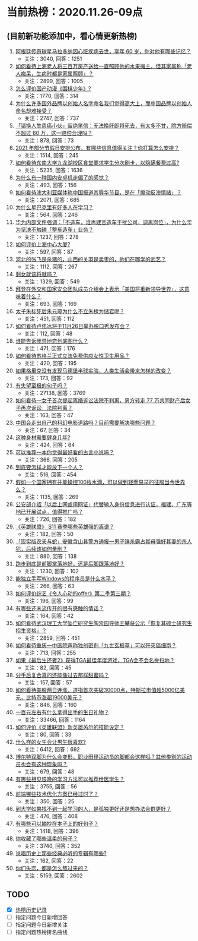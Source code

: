# 当前热榜：2020.11.26-09点
## (目前新功能添加中，看心情更新热榜)
1. [阿根廷传奇球星马拉多纳因心脏疾病去世，享年 60 岁，你对他有哪些记忆？](https://www.zhihu.com/question/432018301)
    * 关注：3040, 回答：1251
2. [如何看待上海老人将三百万房产送给一直照顾他的水果摊主，但其家属称「老人痴呆，生病时都是家属照顾」？](https://www.zhihu.com/question/431889437)
    * 关注：2899, 回答：1005
3. [怎么评价国产动漫《围棋少年》?](https://www.zhihu.com/question/30119683)
    * 关注：1770, 回答：314
4. [为什么许多国外品牌以创始人名字命名我们觉得高大上，而中国品牌以创始人命名却难接受？](https://www.zhihu.com/question/426636877)
    * 关注：2747, 回答：737
5. [「错换人生患癌小伙」留绝笔信：无法换肝即将死去，有太多不甘，院方赔偿不超过 60 万，这一赔偿合理吗？](https://www.zhihu.com/question/431915931)
    * 关注：878, 回答：73
6. [2021 年部分节假日安排公布，有哪些信息值得关注？你打算怎么安排？](https://www.zhihu.com/question/431980337)
    * 关注：1514, 回答：245
7. [如何看待东南大学九龙湖校区食堂要求学生分次刷卡，以隐瞒餐费过高?](https://www.zhihu.com/question/431913030)
    * 关注：5235, 回答：1636
8. [为什么有一种国内安卓机走偏了的感觉？](https://www.zhihu.com/question/430707553)
    * 关注：493, 回答：156
9. [如何看待澳大利亚媒体称中国报道其辱华节目，是在「煽动反澳情绪」？](https://www.zhihu.com/question/431832348)
    * 关注：2071, 回答：685
10. [为什么星巴克里有好多人在学习？](https://www.zhihu.com/question/332527599)
    * 关注：564, 回答：246
11. [华为内部文件强调：「不造车，谁再建言造车干扰公司，调离岗位」，为什么华为坚决不触碰「整车造车」业务？](https://www.zhihu.com/question/431924620)
    * 关注：1237, 回答：278
12. [如何评价上海中心大厦?](https://www.zhihu.com/question/34681109)
    * 关注：597, 回答：87
13. [河北的张飞是杀猪的，山西的关羽是卖枣的，他们在哪学的武艺？](https://www.zhihu.com/question/426938125)
    * 关注：1112, 回答：267
14. [剩女就该将就吗？](https://www.zhihu.com/question/425182413)
    * 关注：1329, 回答：549
15. [拜登在外交和国家安全团队成员介绍会上表示「美国将重新领导世界」，这意味着什么？](https://www.zhihu.com/question/431921120)
    * 关注：693, 回答：169
16. [太子朱标死后朱元璋为什么不立朱棣为储君呢？](https://www.zhihu.com/question/304502031)
    * 关注：451, 回答：112
17. [如何看待卢伟冰将于11月26日举办脱口秀发布会？](https://www.zhihu.com/question/431949255)
    * 关注：112, 回答：48
18. [谁能告诉我异地恋到底图什么？](https://www.zhihu.com/question/304440293)
    * 关注：471, 回答：176
19. [如何看待苏格兰正式立法免费供应女性卫生用品？](https://www.zhihu.com/question/431914593)
    * 关注：420, 回答：195
20. [如果格里克没有发现马德堡半球实验，人类生活会带来怎样的改变？](https://www.zhihu.com/question/431965472)
    * 关注：173, 回答：92
21. [有失望至极的句子吗？](https://www.zhihu.com/question/339068772)
    * 关注：27138, 回答：3769
22. [如何看待一女子首次提起离婚诉讼法院不判离，男方转走 77 万共同财产后女子再次诉讼，法院判离？](https://www.zhihu.com/question/431897128)
    * 关注：163, 回答：47
23. [中国会走出自己的科幻电影道路吗？目前需要解决哪些问题？](https://www.zhihu.com/question/431807748)
    * 关注：67, 回答：34
24. [这种身材需要健身几年?](https://www.zhihu.com/question/430818707)
    * 关注：424, 回答：64
25. [可以推荐一本你觉得最好看的古言小说吗？](https://www.zhihu.com/question/361292233)
    * 关注：366, 回答：205
26. [到底要怎样才能放下一个人？](https://www.zhihu.com/question/429829457)
    * 关注：516, 回答：454
27. [假如一个国家拥有并能操控100枚水滴，可以做到轻而易举的征服当今世界么？](https://www.zhihu.com/question/429481997)
    * 关注：1135, 回答：269
28. [公安部介绍「以后上网或用网证」代替输入身份信息进行认证，福建、广东等地已开展试点，值得推广吗？](https://www.zhihu.com/question/431609876)
    * 关注：726, 回答：182
29. [《英雄联盟》 S11 赛季哪些英雄强的离谱？](https://www.zhihu.com/question/431171408)
    * 关注：182, 回答：50
30. [「现实版农夫与蛇」安徽含山县警方通报一男子锤杀霸占其母强奸其妻的杀人犯，后续该如何量刑？](https://www.zhihu.com/question/431934158)
    * 关注：880, 回答：138
31. [跑步到底是前脚掌落地好，还是后脚跟落地好？](https://www.zhihu.com/question/32134107)
    * 关注：1230, 回答：102
32. [能独立手写Windows的程序员是什么水平？](https://www.zhihu.com/question/423054941)
    * 关注：266, 回答：63
33. [如何评价综艺《令人心动的offer》第二季第三期？](https://www.zhihu.com/question/431963810)
    * 关注：196, 回答：99
34. [有哪些还未流传开的很有感触的情话？](https://www.zhihu.com/question/374763303)
    * 关注：164, 回答：42
35. [如何看待武汉理工大学坠亡研究生陶崇园导师王攀获公示「恢复其硕士研究生招生资格」？](https://www.zhihu.com/question/431894257)
    * 关注：2859, 回答：451
36. [如何看待重庆一中医院声称独创密剂「九世玄极草」可以歼灭癌细胞？](https://www.zhihu.com/question/431876705)
    * 关注：713, 回答：255
37. [如果《最后生还者2》获得TGA最佳年度游戏，TGA会不会名誉扫地？](https://www.zhihu.com/question/431517705)
    * 关注：82, 回答：45
38. [分手后复合真的还能像过去那样甜蜜吗？](https://www.zhihu.com/question/320235322)
    * 关注：157, 回答：57
39. [如何看待美股两日连涨，道指首次突破30000点，特斯拉市值超5000亿美元，比特币涨超19000美元？](https://www.zhihu.com/question/431876831)
    * 关注：846, 回答：160
40. [一百元左右有什么拿得出手的生日礼物？](https://www.zhihu.com/question/333123808)
    * 关注：33466, 回答：1164
41. [如何评价《英雄联盟》新英雄芮尔的技能设定？](https://www.zhihu.com/question/431702499)
    * 关注：80, 回答：33
42. [什么样的女生会让男生很喜欢?](https://www.zhihu.com/question/375563536)
    * 关注：6412, 回答：692
43. [博尔特双脚为什么会变形，职业田径运动员的脚都会这样吗？其他类别的运动员也会有这种现象吗？](https://www.zhihu.com/question/49836933)
    * 关注：679, 回答：48
44. [有哪些相见恨晚的学习方法可以推荐给医学生？](https://www.zhihu.com/question/270857566)
    * 关注：3755, 回答：56
45. [前端哪些技术优化方案已经过时了？](https://www.zhihu.com/question/385397882)
    * 关注：350, 回答：25
46. [到大学如果找不到一起学习的人，是孤独更好还是想办法合群更好？](https://www.zhihu.com/question/423942300)
    * 关注：476, 回答：408
47. [有哪些可以摘抄在本子上的好句子？](https://www.zhihu.com/question/367589046)
    * 关注：1418, 回答：396
48. [你收藏了哪些温柔的句子？](https://www.zhihu.com/question/379868410)
    * 关注：3740, 回答：352
49. [说唱历史上那些经典必听的专辑有哪些?](https://www.zhihu.com/question/429942796)
    * 关注：162, 回答：22
50. [你们失恋，都是怎么熬过来的？](https://www.zhihu.com/question/375002826)
    * 关注：5159, 回答：2602
## TODO
* [x] [热榜历史记录](hot_history/AllHot.md)
* [ ] 指定问题今日新增回答
* [ ] 指定问题今日新增关注
* [ ] 指定问题热榜排名曲线
